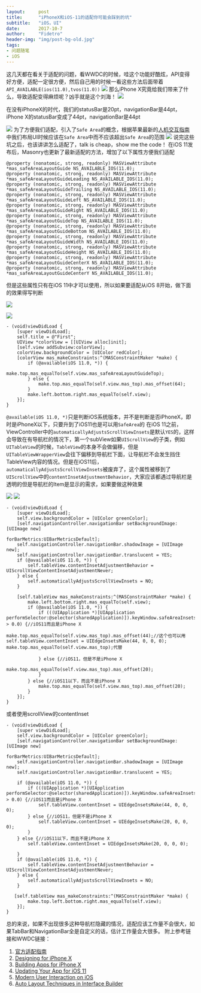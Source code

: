 ```yaml
---
layout:     post
title:      "iPhoneX和iOS-11的适配你可能会踩到的坑"
subtitle:   "iOS，UI"
date:       2017-10-7
author:     "Fidetro"
header-img: "img/post-bg-old.jpg"
tags:
- 问题随笔
- iOS
---
```

这几天都在看关于适配的问题，看WWDC的时候，哇这个功能好酷炫，API变得好方便，适配一定很方便，然后自己用的时候一看这些方法后面带着`API_AVAILABLE(ios(11.0),tvos(11.0))`
![](http://foolishtalk.oss-cn-shenzhen.aliyuncs.com/2357E228-C575-46EF-AFEF-C28514BBD380.png)
那么iPhone X究竟给我们带来了什么，导致适配变得麻烦呢？凶手就是这个刘海！
![](http://foolishtalk.oss-cn-shenzhen.aliyuncs.com/C4439A59-7652-49B4-A437-31D56F8744AA.png)

在没有iPhoneX的时代，我们的statusBar是20pt，navigationBar是44pt，iPhone X的statusBar变成了44pt，navigationBar是44pt

![](http://foolishtalk.oss-cn-shenzhen.aliyuncs.com/0B24C760-58CD-40DB-B212-A1DF9A65ED40.png)
为了方便我们适配，引入了`Safe Area`的概念，根据苹果最新的[人机交互指南](https://developer.apple.com/ios/human-interface-guidelines/overview/iphone-x/)中我们布局UI时候应该在`Safe Area`中而不应该超出`Safe Area`的范围
![](http://foolishtalk.oss-cn-shenzhen.aliyuncs.com/764E4AA7-A3BE-4782-AACF-69E4EBE4CAF7.png)
说完这些坑之后，也该讲讲怎么适配了，talk is cheap，show me the code！
 在iOS 11发布后，Masonry也更新了最新适配的方法，增加了以下属性方便我们适配
```
@property (nonatomic, strong, readonly) MASViewAttribute *mas_safeAreaLayoutGuide NS_AVAILABLE_IOS(11.0);
@property (nonatomic, strong, readonly) MASViewAttribute *mas_safeAreaLayoutGuideLeading NS_AVAILABLE_IOS(11.0);
@property (nonatomic, strong, readonly) MASViewAttribute *mas_safeAreaLayoutGuideTrailing NS_AVAILABLE_IOS(11.0);
@property (nonatomic, strong, readonly) MASViewAttribute *mas_safeAreaLayoutGuideLeft NS_AVAILABLE_IOS(11.0);
@property (nonatomic, strong, readonly) MASViewAttribute *mas_safeAreaLayoutGuideRight NS_AVAILABLE_IOS(11.0);
@property (nonatomic, strong, readonly) MASViewAttribute *mas_safeAreaLayoutGuideTop NS_AVAILABLE_IOS(11.0);
@property (nonatomic, strong, readonly) MASViewAttribute *mas_safeAreaLayoutGuideBottom NS_AVAILABLE_IOS(11.0);
@property (nonatomic, strong, readonly) MASViewAttribute *mas_safeAreaLayoutGuideWidth NS_AVAILABLE_IOS(11.0);
@property (nonatomic, strong, readonly) MASViewAttribute *mas_safeAreaLayoutGuideHeight NS_AVAILABLE_IOS(11.0);
@property (nonatomic, strong, readonly) MASViewAttribute *mas_safeAreaLayoutGuideCenterX NS_AVAILABLE_IOS(11.0);
@property (nonatomic, strong, readonly) MASViewAttribute *mas_safeAreaLayoutGuideCenterY NS_AVAILABLE_IOS(11.0);
```
但是这些属性只有在iOS 11中才可以使用，所以如果要适配从iOS 8开始，做下面的效果得写判断

![](http://foolishtalk.oss-cn-shenzhen.aliyuncs.com/E6C62EB6-71E0-4253-80FC-EFBEE4657537.png)

![](http://foolishtalk.oss-cn-shenzhen.aliyuncs.com/C9391B5F-D768-48F7-B003-0E7964D48820.png)

```
- (void)viewDidLoad {
    [super viewDidLoad];
    self.title = @"First";
    UIView *colorView = [[UIView alloc]init];
    [self.view addSubview:colorView];
    colorView.backgroundColor = [UIColor redColor];
    [colorView mas_makeConstraints:^(MASConstraintMaker *make) {
        if (@available(iOS 11.0, *)) {
            make.top.mas_equalTo(self.view.mas_safeAreaLayoutGuideTop);
        } else {
            make.top.mas_equalTo(self.view.mas_top).mas_offset(64);
        }
        make.left.bottom.right.mas_equalTo(self.view);
    }];
}
```
`@available(iOS 11.0, *)`只是判断iOS系统版本，并不是判断是否iPhoneX，即时是iPhoneX以下，只要升到了iOS11也是可以用`SafeArea`的
在iOS 11之前，ViewController中的`automaticallyAdjustsScrollViewInsets`是默认`YES`的，这样会导致在有导航栏的情况下，第一个subView如果`UIScrollView`的子类，例如`UITableView`的时候，`TableView`的本身不会做偏移，但是`UITableViewWrapperView`会往下偏移到导航栏下面，让导航栏不会发生挡住TableView内容的情况。但是在iOS11后，`automaticallyAdjustsScrollViewInsets`被废弃了，这个属性被移到了`UIScrollView`中的`contentInsetAdjustmentBehavior`，大家应该都遇过导航栏是透明的但是导航栏的Item是显示的需求，如果要做这种效果

![](http://foolishtalk.oss-cn-shenzhen.aliyuncs.com/5759B33B-9C3F-485A-801C-32C421E0023F.png)
![](http://foolishtalk.oss-cn-shenzhen.aliyuncs.com/B7D623C5-CBF1-47A8-9D07-3EA684D8BBD9.png)
```
- (void)viewDidLoad {
    [super viewDidLoad];
    self.view.backgroundColor = [UIColor greenColor];
    [self.navigationController.navigationBar setBackgroundImage:[UIImage new]
                                                  forBarMetrics:UIBarMetricsDefault];
    self.navigationController.navigationBar.shadowImage = [UIImage new];
    self.navigationController.navigationBar.translucent = YES;
    if (@available(iOS 11.0, *)) {
        self.tableView.contentInsetAdjustmentBehavior = UIScrollViewContentInsetAdjustmentNever;
    } else {
        self.automaticallyAdjustsScrollViewInsets = NO;
    }
 
    [self.tableView mas_makeConstraints:^(MASConstraintMaker *make) {
        make.left.bottom.right.mas_equalTo(self.view);
        if (@available(iOS 11.0, *)) {
            if (((UIApplication *)[UIApplication performSelector:@selector(sharedApplication)]).keyWindow.safeAreaInsets.top > 0.0) {//iOS11而且是iPhone X
                make.top.mas_equalTo(self.view.mas_top).mas_offset(44);//这个也可以用    self.tableView.contentInset = UIEdgeInsetsMake(44, 0, 0, 0); make.top.mas_equalTo(self.view.mas_top);代替

            } else {//iOS11，但是不是iPhone X
                make.top.mas_equalTo(self.view.mas_top).mas_offset(20);
            }
        } else {//iOS11以下，而且不是iPhone X
            make.top.mas_equalTo(self.view.mas_top).mas_offset(20);
        }
    }];
}
```
或者使用scrollView的contentInset
```
- (void)viewDidLoad {
    [super viewDidLoad];
    self.view.backgroundColor = [UIColor greenColor];
    [self.navigationController.navigationBar setBackgroundImage:[UIImage new]
                                                  forBarMetrics:UIBarMetricsDefault];
    self.navigationController.navigationBar.shadowImage = [UIImage new];
    self.navigationController.navigationBar.translucent = YES;
    
    if (@available(iOS 11.0, *)) {
        if (((UIApplication *)[UIApplication performSelector:@selector(sharedApplication)]).keyWindow.safeAreaInsets.top > 0.0) {//iOS11而且是iPhone X
            self.tableView.contentInset = UIEdgeInsetsMake(44, 0, 0, 0);
        } else {//iOS11，但是不是iPhone X
            self.tableView.contentInset = UIEdgeInsetsMake(20, 0, 0, 0);
        }
    } else {//iOS11以下，而且不是iPhone X
        self.tableView.contentInset = UIEdgeInsetsMake(20, 0, 0, 0);
        
    }
    if (@available(iOS 11.0, *)) {
        self.tableView.contentInsetAdjustmentBehavior = UIScrollViewContentInsetAdjustmentNever;
    } else {
        self.automaticallyAdjustsScrollViewInsets = NO;
    }
 
   [self.tableView mas_makeConstraints:^(MASConstraintMaker *make) {
        make.top.left.bottom.right.mas_equalTo(self.view);
    }];
}
```
总的来说，如果不出现很多这种导航栏隐藏的情况，适配应该工作量不会很大，如果TabBar和NavigationBar全是自定义的话，估计工作量会大很多。
附上参考链接和WWDC链接：
1. [官方适配指南](https://developer.apple.com/cn/ios/update-apps-for-iphone-x/)
2. [Designing for iPhone X](https://developer.apple.com/videos/play/fall2017/801/)
3. [Building Apps for iPhone X](https://developer.apple.com/videos/play/fall2017/201/)
4. [Updating Your App for iOS 11](https://developer.apple.com/videos/play/wwdc2017/204/)
5. [Modern User Interaction on iOS](https://developer.apple.com/videos/play/wwdc2017/219/)
6. [Auto Layout Techniques in Interface Builder](https://developer.apple.com/videos/play/wwdc2017/412/)
